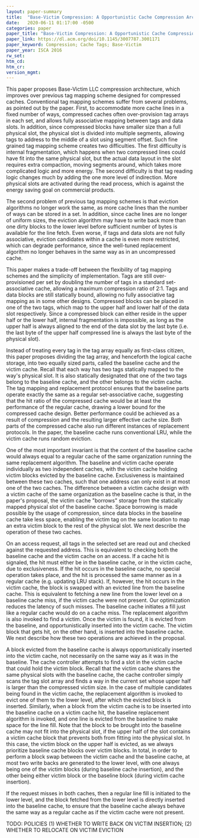 ```yaml
---
layout: paper-summary
title:  "Base-Victim Compression: A Opportunistic Cache Compression Architecture"
date:   2020-06-11 01:17:00 -0500
categories: paper
paper_title: "Base-Victim Compression: A Opportunistic Cache Compression Architecture"
paper_link: https://dl.acm.org/doi/10.1145/3007787.3001171
paper_keyword: Compression; Cache Tags; Base-Victim
paper_year: ISCA 2016
rw_set:
htm_cd:
htm_cr:
version_mgmt:
---
```


This paper proposes Base-Victim LLC compression architecture, which improves over previous tag mapping scheme designed
for compressed caches. Conventional tag mapping schemes suffer from several problems, as pointed out by the paper.
First, to accommodate more cache lines in a fixed number of ways, compressed caches often over-provision tag arrays
in each set, and allows fully associative mapping between tags and data slots. In addition, since compressed blocks 
have smaller size than a full physical slot, the physical slot is divided into multiple segments, allowing tags to
address to the middle of a slot using segment offset. Such fine grained tag mapping scheme creates two difficulties.
The first difficulty is internal fragmentation, which happens when two compressed lines could have fit into the same
physical slot, but the actual data layout in the slot requires extra compaction, moving segments around, which takes
more complicated logic and more energy. The second difficulty is that tag reading logic changes much by adding the one
more level of indirection. More physical slots are activated during the read process, which is against the energy saving
goal on commercial products.

The second problem of previous tag mapping schemes is that eviction algorithms no longer work the same, as more 
cache lines than the number of ways can be stored in a set. In addition, since cache lines are no longer of uniform
sizes, the eviction algorithm may have to write back more than one dirty blocks to the lower level before sufficient
number of bytes is available for the line fetch. Even worse, if tags and data slots are not fully associative, eviction
candidates within a cache is even more restricted, which can degrade performance, since the well-tuned replacement
algorithm no longer behaves in the same way as in an uncompressed cache.

This paper makes a trade-off between the flexibility of tag mapping schemes and the simplicity of implementation. 
Tags are still over-provisioned per set by doubling the number of tags in a standard set-associative cache, allowing 
a maximum compression ratio of 2:1. Tags and data blocks are still statically bound, allowing no fully associative tag 
mapping as in some other designs. Compressed blocks can be placed in one of the two tags, which map to the upper half
and lower half of the data slot respectively. Since a compressed block can either reside in the upper half or the lower 
half, internal fragmentation is impossible, as long as the upper half is always aligned to the end of the data slot by 
the last byte (i.e. the last byte of the upper half compressed line is always the last byte of the physical slot).

Instead of treating every tag in the tag array equally as first-class citizen, this paper proposes dividing the tag array,
and henceforth the logical cache storage, into two equally sized parts, called the baseline cache and the victim cache. 
Recall that each way has two tags statically mapped to the way's physical slot. It is also statically designated that 
one of the two tags belong to the baseline cache, and the other belongs to the victim cache.
The tag mapping and replacement protocol ensures that the baseline parts operate exactly the same as a regular set-associative
cache, suggesting that the hit ratio of the compressed cache would be at least the performance of the regular cache,
drawing a lower bound for the compressed cache design.
Better performance could be achieved as a result of compression and the resulting larger effective cache size.
Both parts of the compressed cache also run different instances of replacement protocols.
In the paper, the baseline cache runs conventional LRU, while the victim cache runs random eviction.

One of the most important invariant is that the content of the baseline cache would always equal to a regular cache 
of the same organization running the same replacement algorithm. 
The baseline and victim cache operate individually as two independent caches, with the victim cache holding victim
blocks evicted by the baseline cache. Exclusiveness is maintained between these two caches, such that one address
can only exist in at most one of the two caches.
The difference between a victim cache design with a victim cache of the same organization as the baseline cache is 
that, in the paper's proposal, the victim cache "borrows" storage from the statically mapped physical slot of the 
baseline cache. Space borrowing is made possible by the usage of compression, since data blocks in the baseline cache
take less space, enabling the victim tag on the same location to map an extra victim block to the rest of the physical
slot. We next describe the operation of these two caches.

On an access request, all tags in the selected set are read out and checked against the requested address. This is equivalent
to checking both the baseline cache and the victim cache on an access. 
If a cache hit is signaled, the hit must either be in the baseline cache, or in the victim cache, due to exclusiveness.
If the hit occurs in the baseline cache, no special operation takes place, and the hit is processed the same manner as in
a regular cache (e.g. updating LRU stack). 
If, however, the hit occurs in the victim cache, the block is swapped with an evicted line from the baseline cache.
This is equivalent to fetching a new line from the lower level on a baseline cache miss, if the victim cache were not 
present. Our optimization reduces the latency of such misses.
The baseline cache initiates a fill just like a regular cache would do on a cache miss. The replacement algorithm is also
invoked to find a victim. Once the victim is found, it is evicted from the baseline, and opportunistically inserted into 
the victim cache. The victim block that gets hit, on the other hand, is inserted into the baseline cache. We next describe
how these two operations are achieved in the proposal.

A block evicted from the baseline cache is always opportunistically inserted into the victim cache, not necessarily on the
same way as it was in the baseline. 
The cache controller attempts to find a slot in the victim cache that could hold the victim block. Recall that the victim
cache shares the same physical slots with the baseline cache, the cache controller simply scans the tag slot array
and finds a way in the current set whose upper half is larger than the compressed victim size. In the case of multiple
candidates being found in the victim cache, the replacement algorithm is invoked to evict one of them to the lower level,
after which the evicted block is inserted. 
Similarly, when a block from the victim cache is to be inserted into the baseline cache on a victim cache hit, the 
baseline replacement algorithm is invoked, and one line is evicted from the baseline to make space for the line fill.
Note that the block to be brought into the baseline cache may not fit into the physical slot, if the upper half of the 
slot contains a victim cache block that prevents both from fitting into the physical slot. In this case, the victim block
on the upper half is evicted, as we always prioritize baseline cache blocks over victim blocks. 
In total, in order to perform a block swap between the victim cache and the baseline cache, at most two write backs are
generated to the lower level, with one always being one of the victim blocks (during baseline cache insertion), and the 
other being either victim block or the baseline block (during victim cache insertion). 

If the request misses in both caches, then a regular line fill is initiated to the lower level, and the block fetched
from the lower level is directly inserted into the baseline cache, to ensure that the baseline cache always behave the 
same way as a regular cache as if the victim cache were not present.

TODO: POLICIES (1) WHETHER TO WRITE BACK ON VICTIM INSERTION; (2) WHETHER TO RELOCATE ON VICTIM EVICTION

